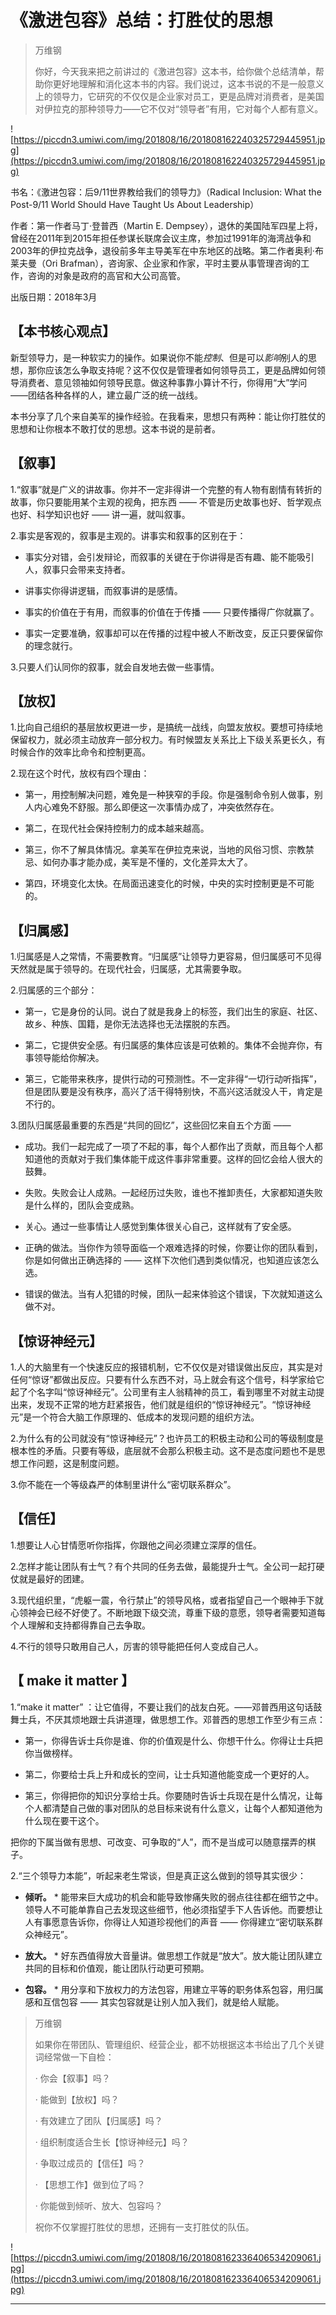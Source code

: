 # 《激进包容》总结：打胜仗的思想

> 万维钢
> 
> 你好，今天我来把之前讲过的《激进包容》这本书，给你做个总结清单，帮助你更好地理解和消化这本书的内容。我们说过，这本书说的不是一般意义上的领导力，它研究的不仅仅是企业家对员工，更是品牌对消费者，是美国对伊拉克的那种领导力——它不仅对“领导者”有用，它对每个人都有意义。

![https://piccdn3.umiwi.com/img/201808/16/201808162240325729445951.jpg](https://piccdn3.umiwi.com/img/201808/16/201808162240325729445951.jpg)

书名：《激进包容：后9/11世界教给我们的领导力》（Radical Inclusion: What the Post-9/11 World Should Have Taught Us About Leadership）

作者：第一作者马丁·登普西（Martin E. Dempsey），退休的美国陆军四星上将，曾经在2011年到2015年担任参谋长联席会议主席，参加过1991年的海湾战争和2003年的伊拉克战争，退役前多年主导美军在中东地区的战略。第二作者奥利·布莱夫曼（Ori Brafman），咨询家、企业家和作家，平时主要从事管理咨询的工作，咨询的对象是政府的高官和大公司高管。

出版日期：2018年3月

## 【本书核心观点】

新型领导力，是一种软实力的操作。如果说你不能*控制*、但是可以*影响*别人的思想，那你应该怎么争取支持呢？这不仅仅是管理者如何领导员工，更是品牌如何领导消费者、意见领袖如何领导民意。做这种事靠小算计不行，你得用“大”学问 ——团结各种各样的人，建立最广泛的统一战线。

本书分享了几个来自美军的操作经验。在我看来，思想只有两种：能让你打胜仗的思想和让你根本不敢打仗的思想。这本书说的是前者。

## 【叙事】

1.“叙事”就是广义的讲故事。你并不一定非得讲一个完整的有人物有剧情有转折的故事，你只要能用某个主观的视角，把东西 —— 不管是历史故事也好、哲学观点也好、科学知识也好 —— 讲一遍，就叫叙事。

2.事实是客观的，叙事是主观的。讲事实和叙事的区别在于：

* 事实分对错，会引发辩论，而叙事的关键在于你讲得是否有趣、能不能吸引人，叙事只会带来支持者。

* 讲事实你得讲逻辑，而叙事讲的是感情。

* 事实的价值在于有用，而叙事的价值在于传播 —— 只要传播得广你就赢了。

* 事实一定要准确，叙事却可以在传播的过程中被人不断改变，反正只要保留你的理念就行。

3.只要人们认同你的叙事，就会自发地去做一些事情。

## 【放权】

1.比向自己组织的基层放权更进一步，是搞统一战线，向盟友放权。要想可持续地保留权力，就必须主动放弃一部分权力。有时候盟友关系比上下级关系更长久，有时候合作的效率比命令和控制更高。

2.现在这个时代，放权有四个理由：

* 第一，用控制解决问题，难免是一种狭窄的手段。你是强制命令别人做事，别人内心难免不舒服。那么即便这一次事情办成了，冲突依然存在。

* 第二，在现代社会保持控制力的成本越来越高。

* 第三，你不了解具体情况。拿美军在伊拉克来说，当地的风俗习惯、宗教禁忌、如何办事才能办成，美军是不懂的，文化差异太大了。

* 第四，环境变化太快。在局面迅速变化的时候，中央的实时控制更是不可能的。

## 【归属感】

1.归属感是人之常情，不需要教育。“归属感”让领导力更容易，但归属感可不见得天然就是属于领导的。在现代社会，归属感，尤其需要争取。

2.归属感的三个部分：

* 第一，它是身份的认同。说白了就是我身上的标签，我们出生的家庭、社区、故乡、种族、国籍，是你无法选择也无法摆脱的东西。

* 第二，它提供安全感。有归属感的集体应该是可依赖的。集体不会抛弃你，有事领导能给你解决。

* 第三，它能带来秩序，提供行动的可预测性。不一定非得“一切行动听指挥”，但是团队要是没有秩序，高兴了活干得特别快，不高兴这活就没人干，肯定是不行的。

3.团队归属感最重要的东西是“共同的回忆”，这些回忆来自五个方面 ——

* 成功。我们一起完成了一项了不起的事，每个人都作出了贡献，而且每个人都知道他的贡献对于我们集体能干成这件事非常重要。这样的回忆会给人很大的鼓舞。

* 失败。失败会让人成熟。一起经历过失败，谁也不推卸责任，大家都知道失败是什么样的，团队会变成熟。

* 关心。通过一些事情让人感觉到集体很关心自己，这样就有了安全感。

* 正确的做法。当你作为领导面临一个艰难选择的时候，你要让你的团队看到，你是如何做出正确选择的 —— 这样下次他们遇到类似情况，也知道应该怎么选。

* 错误的做法。当有人犯错的时候，团队一起来体验这个错误，下次就知道这么做不对。

## 【惊讶神经元】

1.人的大脑里有一个快速反应的报错机制，它不仅仅是对错误做出反应，其实是对任何“惊讶”都做出反应。只要有什么东西不对，马上就会有这个信号，科学家给它起了个名字叫“惊讶神经元”。公司里有主人翁精神的员工，看到哪里不对就主动提出来，发现不正常的地方赶紧报告，他们就是组织的“惊讶神经元”。“惊讶神经元”是一个符合大脑工作原理的、低成本的发现问题的组织方法。

2.为什么有的公司就没有“惊讶神经元”？也许员工的积极主动和公司的等级制度是根本性的矛盾。只要有等级，底层就不会那么积极主动。这不是态度问题也不是思想工作问题，这是制度问题。

3.你不能在一个等级森严的体制里讲什么“密切联系群众”。

## 【信任】

1.想要让人心甘情愿听你指挥，你跟他之间必须建立深厚的信任。

2.怎样才能让团队有士气？有个共同的任务去做，最能提升士气。全公司一起打硬仗就是最好的团建。

3.现代组织里，“虎躯一震，令行禁止”的领导风格，或者指望自己一个眼神手下就心领神会已经不好使了。不断地跟下级交流，尊重下级的意愿，领导者需要知道每个人理解和支持都得靠自己去争取。

4.不行的领导只敢用自己人，厉害的领导能把任何人变成自己人。

## 【 make it matter 】

1.“make it matter” ：让它值得，不要让我们的战友白死。——邓普西用这句话鼓舞士兵，不厌其烦地跟士兵讲道理，做思想工作。邓普西的思想工作至少有三点：

* 第一，你得告诉士兵你是谁、你的价值观是什么、你想干什么。你得让士兵把你当做榜样。

* 第二，你要给士兵上升和成长的空间，让士兵知道他能变成一个更好的人。

* 第三，你得把你的知识分享给士兵。你要随时告诉士兵现在是什么情况，让每个人都清楚自己做的事对团队的总目标来说有什么意义，让每个人都知道他为什么现在要干这个。

把你的下属当做有思想、可改变、可争取的“人”，而不是当成可以随意摆弄的棋子。

2.“三个领导力本能”，听起来老生常谈，但是真正这么做到的领导其实很少：

* **倾听。** * 能带来巨大成功的机会和能导致惨痛失败的弱点往往都在细节之中。领导人不可能单靠自己去发现这些细节，他必须指望手下人告诉他。而要想让人有事愿意告诉你，你得让人知道珍视他们的声音 —— 你得建立“密切联系群众神经元”。

* **放大。** * 好东西值得放大音量讲。做思想工作就是“放大”。放大能让团队建立共同的目标和价值观，能让团队行动更可预期。

* **包容。** * 用分享和下放权力的方法包容，用建立平等的职务体系包容，用归属感和互信包容 —— 其实包容就是让别人加入我们，就是给人赋能。

> 万维钢
> 
> 如果你在带团队、管理组织、经营企业，都不妨根据这本书给出了几个关键词经常做一下自检：
> 
>   · 你会【叙事】吗？
> 
>   · 能做到【放权】吗？
> 
>   · 有效建立了团队【归属感】吗？
> 
>   · 组织制度适合生长【惊讶神经元】吗？
> 
>   · 争取过成员的【信任】吗？
> 
>   · 【思想工作】做到位了吗？
> 
>   · 你能做到倾听、放大、包容吗？
> 
> 祝你不仅掌握打胜仗的思想，还拥有一支打胜仗的队伍。

![https://piccdn3.umiwi.com/img/201808/16/201808162336406534209061.jpg](https://piccdn3.umiwi.com/img/201808/16/201808162336406534209061.jpg)

---

